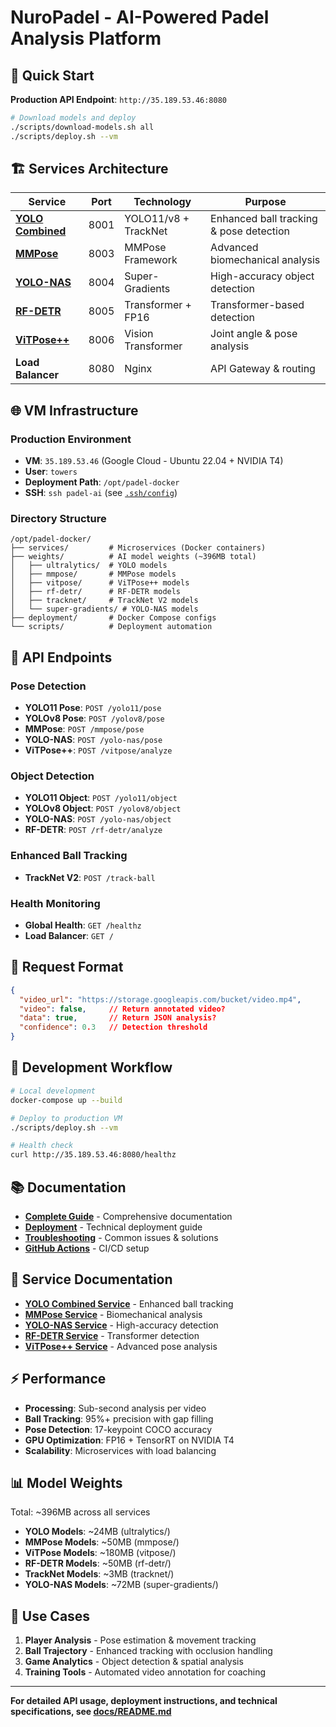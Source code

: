 # NuroPadel - AI-Powered Padel Analysis Platform

## 🚀 Quick Start

**Production API Endpoint**: `http://35.189.53.46:8080`

```bash
# Download models and deploy
./scripts/download-models.sh all
./scripts/deploy.sh --vm
```

## 🏗️ Services Architecture

| Service | Port | Technology | Purpose |
|---------|------|------------|---------|
| [**YOLO Combined**](services/yolo-combined/) | 8001 | YOLO11/v8 + TrackNet | Enhanced ball tracking & pose detection |
| [**MMPose**](services/mmpose/) | 8003 | MMPose Framework | Advanced biomechanical analysis |
| [**YOLO-NAS**](services/yolo-nas/) | 8004 | Super-Gradients | High-accuracy object detection |
| [**RF-DETR**](services/rf-detr/) | 8005 | Transformer + FP16 | Transformer-based detection |
| [**ViTPose++**](services/vitpose/) | 8006 | Vision Transformer | Joint angle & pose analysis |
| **Load Balancer** | 8080 | Nginx | API Gateway & routing |

## 🌐 VM Infrastructure

### Production Environment
- **VM**: `35.189.53.46` (Google Cloud - Ubuntu 22.04 + NVIDIA T4)
- **User**: `towers`
- **Deployment Path**: `/opt/padel-docker`
- **SSH**: `ssh padel-ai` (see [`.ssh/config`](.ssh/config))

### Directory Structure
```
/opt/padel-docker/
├── services/         # Microservices (Docker containers)
├── weights/          # AI model weights (~396MB total)
│   ├── ultralytics/  # YOLO models
│   ├── mmpose/       # MMPose models  
│   ├── vitpose/      # ViTPose++ models
│   ├── rf-detr/      # RF-DETR models
│   ├── tracknet/     # TrackNet V2 models
│   └── super-gradients/ # YOLO-NAS models
├── deployment/       # Docker Compose configs
└── scripts/          # Deployment automation
```

## 🎯 API Endpoints

### Pose Detection
- **YOLO11 Pose**: `POST /yolo11/pose`
- **YOLOv8 Pose**: `POST /yolov8/pose`  
- **MMPose**: `POST /mmpose/pose`
- **YOLO-NAS**: `POST /yolo-nas/pose`
- **ViTPose++**: `POST /vitpose/analyze`

### Object Detection
- **YOLO11 Object**: `POST /yolo11/object`
- **YOLOv8 Object**: `POST /yolov8/object`
- **YOLO-NAS**: `POST /yolo-nas/object`
- **RF-DETR**: `POST /rf-detr/analyze`

### Enhanced Ball Tracking
- **TrackNet V2**: `POST /track-ball`

### Health Monitoring
- **Global Health**: `GET /healthz`
- **Load Balancer**: `GET /`

## 📝 Request Format

```json
{
  "video_url": "https://storage.googleapis.com/bucket/video.mp4",
  "video": false,     // Return annotated video?
  "data": true,       // Return JSON analysis?
  "confidence": 0.3   // Detection threshold
}
```

## 🔧 Development Workflow

```bash
# Local development
docker-compose up --build

# Deploy to production VM
./scripts/deploy.sh --vm

# Health check
curl http://35.189.53.46:8080/healthz
```

## 📚 Documentation

- **[Complete Guide](docs/README.md)** - Comprehensive documentation
- **[Deployment](docs/DEPLOYMENT.md)** - Technical deployment guide  
- **[Troubleshooting](docs/TROUBLESHOOTING.md)** - Common issues & solutions
- **[GitHub Actions](docs/GITHUB_ACTIONS_SETUP.md)** - CI/CD setup

## 🔗 Service Documentation

- [**YOLO Combined Service**](services/yolo-combined/README.md) - Enhanced ball tracking
- [**MMPose Service**](services/mmpose/README.md) - Biomechanical analysis
- [**YOLO-NAS Service**](services/yolo-nas/README.md) - High-accuracy detection
- [**RF-DETR Service**](services/rf-detr/README.md) - Transformer detection
- [**ViTPose++ Service**](services/vitpose/README.md) - Advanced pose analysis

## ⚡ Performance

- **Processing**: Sub-second analysis per video
- **Ball Tracking**: 95%+ precision with gap filling
- **Pose Detection**: 17-keypoint COCO accuracy
- **GPU Optimization**: FP16 + TensorRT on NVIDIA T4
- **Scalability**: Microservices with load balancing

## 📊 Model Weights

Total: ~396MB across all services
- **YOLO Models**: ~24MB (ultralytics/)
- **MMPose Models**: ~50MB (mmpose/)  
- **ViTPose Models**: ~180MB (vitpose/)
- **RF-DETR Models**: ~50MB (rf-detr/)
- **TrackNet Models**: ~3MB (tracknet/)
- **YOLO-NAS Models**: ~72MB (super-gradients/)

## 🎾 Use Cases

1. **Player Analysis** - Pose estimation & movement tracking
2. **Ball Trajectory** - Enhanced tracking with occlusion handling  
3. **Game Analytics** - Object detection & spatial analysis
4. **Training Tools** - Automated video annotation for coaching

---

**For detailed API usage, deployment instructions, and technical specifications, see [docs/README.md](docs/README.md)**